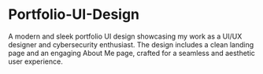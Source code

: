 # Portfolio-UI-Design
A modern and sleek portfolio UI design showcasing my work as a UI/UX designer and cybersecurity enthusiast. The design includes a clean landing page and an engaging About Me page, crafted for a seamless and aesthetic user experience.
